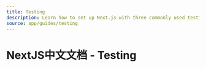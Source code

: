 ```yaml
---
title: Testing
description: Learn how to set up Next.js with three commonly used testing tools — Cypress, Playwright, Vitest, and Jest.
source: app/guides/testing
---
```


# NextJS中文文档 - Testing
